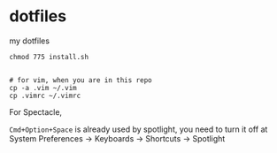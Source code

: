# dotfiles

my dotfiles

```
chmod 775 install.sh


# for vim, when you are in this repo
cp -a .vim ~/.vim
cp .vimrc ~/.vimrc
```

For Spectacle,

`Cmd+Option+Space` is already used by spotlight, you need to turn it off at System Preferences -> Keyboards -> Shortcuts -> Spotlight
